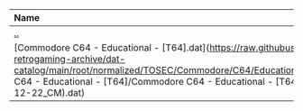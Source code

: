 |Name|Size|
|:---|---:|
|[..](../index.html)|DIR|
|[Commodore C64 - Educational - [T64].dat](https://raw.githubusercontent.com/open-retrogaming-archive/dat-catalog/main/root/normalized/TOSEC/Commodore/C64/Educational/[T64]/Commodore C64 - Educational - [T64]/Commodore C64 - Educational - [T64] (TOSEC-v2022-12-22_CM).dat)|1508856|

